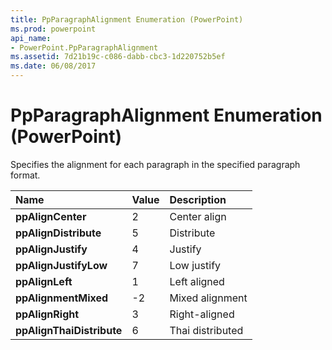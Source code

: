 ```yaml
---
title: PpParagraphAlignment Enumeration (PowerPoint)
ms.prod: powerpoint
api_name:
- PowerPoint.PpParagraphAlignment
ms.assetid: 7d21b19c-c086-dabb-cbc3-1d220752b5ef
ms.date: 06/08/2017
---
```



# PpParagraphAlignment Enumeration (PowerPoint)

Specifies the alignment for each paragraph in the specified paragraph format.



|**Name**|**Value**|**Description**|
|:-----|:-----|:-----|
|**ppAlignCenter**|2|Center align|
|**ppAlignDistribute**|5|Distribute|
|**ppAlignJustify**|4|Justify|
|**ppAlignJustifyLow**|7|Low justify|
|**ppAlignLeft**|1|Left aligned|
|**ppAlignmentMixed**|-2|Mixed alignment|
|**ppAlignRight**|3|Right-aligned|
|**ppAlignThaiDistribute**|6|Thai distributed|


